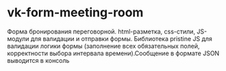 # vk-form-meeting-room
Форма бронирования переговорной. html-разметка, css-стили, JS-модули для валидации и отправки формы. Библиотека pristine JS для валидации логики формы (заполнение всех обязательных полей, корректности выбора интервала времени).Сообщение в формате JSON выводится в консоль
